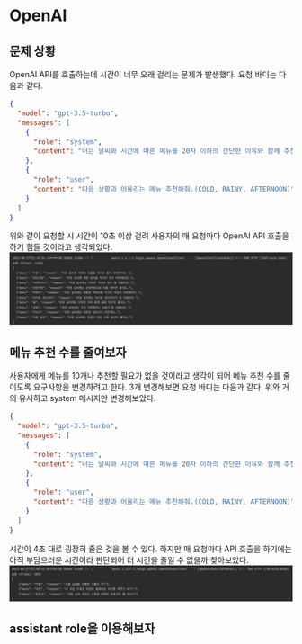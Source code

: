 # OpenAI

## 문제 상황

OpenAI API를 호출하는데 시간이 너무 오래 걸리는 문제가 발생했다.
요청 바디는 다음과 같다.

```json
{
  "model": "gpt-3.5-turbo",
  "messages": [
    {
      "role": "system",
      "content": "너는 날씨와 시간에 따른 메뉴를 20자 이하의 간단한 이유와 함께 추천해주는 역할이야. 메뉴는 10개를 추천해줘, json 형식으로 답을 내려줄 수 있어. json 형식 FORMAT: [{menu: 김치찌개, reason: 추운날 속을 풀어준다.}, {menu: , reason: }]"
    },
    {
      "role": "user",
      "content": "다음 상황과 어울리는 메뉴 추천해줘.(COLD, RAINY, AFTERNOON)"
    }
  ]
}
```

위와 같이 요청할 시 시간이 10초 이상 걸려 사용자의 매 요청마다 OpenAI API 호출을 하기 힘들 것이라고 생각되었다.
![](img.png)

## 메뉴 추천 수를 줄여보자

사용자에게 메뉴를 10개나 추천할 필요가 없을 것이라고 생각이 되어 메뉴 추천 수를 줄이도록 요구사항을 변경하려고 한다. 3개 변경해보면 요청 바디는 다음과 같다. 위와 거의 유사하고 system 메시지만
변경해보았다.

```json
{
  "model": "gpt-3.5-turbo",
  "messages": [
    {
      "role": "system",
      "content": "너는 날씨와 시간에 따른 메뉴를 20자 이하의 간단한 이유와 함께 추천해주는 역할이야. 메뉴는 3개를 추천해줘, json 형식으로 답을 내려줄 수 있어. json 형식 FORMAT: [{menu: 김치찌개, reason: 추운날 속을 풀어준다.}, {menu: , reason: }]"
    },
    {
      "role": "user",
      "content": "다음 상황과 어울리는 메뉴 추천해줘.(COLD, RAINY, AFTERNOON)"
    }
  ]
}
```

시간이 4초 대로 굉장히 줄은 것을 볼 수 있다. 하지만 매 요청마다 API 호출을 하기에는 아직 부담으러운 시간이라 판단되어 더 시간을 줄일 수 없을까 찾아보았다.
![](img_1.png)

## assistant role을 이용해보자
